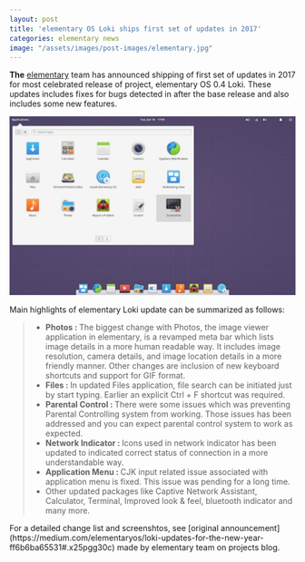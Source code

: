 ```yaml
---
layout: post
title: 'elementary OS Loki ships first set of updates in 2017'
categories: elementary news
image: "/assets/images/post-images/elementary.jpg"
---
```

 **The** [elementary](/distribution/elementary) team has announced shipping of first set of updates in 2017 for most celebrated release of project, elementary OS 0.4 Loki. These updates includes fixes for bugs detected in after the base release and also includes some new features.

![elementary OS Preview](/assets/images/post-images/elementary.jpg)

Main highlights of elementary Loki update can be summarized as follows:
<blockquote>
<ul>
<li><b>Photos : </b>The biggest change with Photos, the image viewer application in elementary, is a revamped meta bar which lists image details in a more human readable way. It includes image resolution, camera details, and image location details in a more friendly manner. Other changes are inclusion of new keyboard shortcuts and support for GIF format.</li>
<li><b>Files : </b>In updated Files application, file search can be initiated just by start typing. Earlier an explicit Ctrl + F shortcut was required.</li>
<li><b>Parental Control : </b>There were some issues which was preventing Parental Controlling system from working. Those issues has been addressed and you can expect parental control system to work as expected.</li>
<li><b>Network Indicator : </b>Icons used in network indicator has been updated to indicated correct status of connection in a more understandable way.</li>
<li><b>Application Menu : </b>CJK input related issue associated with application menu is fixed. This issue was pending for a long time.</li>
<li>Other updated packages like Captive Network Assistant, Calculator, Terminal, Improved look &amp; feel, bluetooth indicator and many more.</li>
</ul>
</blockquote>
For a detailed change list and screenshtos, see [original announcement](https://medium.com/elementaryos/loki-updates-for-the-new-year-ff6b6ba65531#.x25pgg30c) made by elementary team on projects blog.